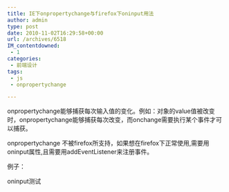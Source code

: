 ```yaml
---
title: IE下onpropertychange与firefox下oninput用法
author: admin
type: post
date: 2010-11-02T16:29:58+00:00
url: /archives/6518
IM_contentdowned:
 - 1
categories:
 - 前端设计
tags:
 - js
 - onpropertychange

---
```


onpropertychange能够捕获每次输入值的变化。例如：对象的value值被改变时，onpropertychange能够捕获每次改变，而onchange需要执行某个事件才可以捕获。


onpropertychange 不被firefox所支持，如果想在firefox下正常使用,需要用oninput属性,且需要用addEventListener来注册事件。

例子：


oninput测试